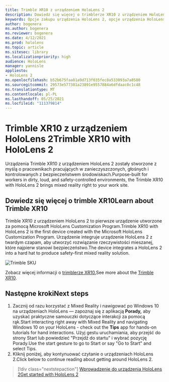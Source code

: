 ```yaml
---
title: Trimble XR10 z urządzeniem HoloLens 2
description: Dowiedz się więcej o trimblerze XR10 z urządzeniem HoloLens 2 i o tym, co należy zrobić po otrzymaniu własnego urządzenia.
keywords: Opcje zakupu urządzenia HoloLens 2, opcje urządzenia HoloLens, Trimble XR10
author: bogenera
ms.author: bogenera
ms.reviewer: bogenera
ms.date: 4/12/2021
ms.prod: hololens
ms.topic: article
ms.sitesec: library
ms.localizationpriority: high
audience: HoloLens
manager: yannisle
appliesto:
- HoloLens 2
ms.openlocfilehash: b52b675faa81a9d713f035fec8a533093a7a8580
ms.sourcegitcommit: 29573e577381a23891e9557884a6dfdaac0c1c48
ms.translationtype: MT
ms.contentlocale: pl-PL
ms.lasthandoff: 05/25/2021
ms.locfileid: "111379814"
---
```

# <a name="trimble-xr10-with-hololens-2"></a><span data-ttu-id="90bf1-104">Trimble XR10 z urządzeniem HoloLens 2</span><span class="sxs-lookup"><span data-stu-id="90bf1-104">Trimble XR10 with HoloLens 2</span></span>

<span data-ttu-id="90bf1-105">Urządzenia Trimble XR10 z urządzeniem HoloLens 2 zostały stworzone z myślą o pracownikach pracujących w zanieczyszczonych, głośnych i kontrolowanych z bezpieczeństwem środowiskach.</span><span class="sxs-lookup"><span data-stu-id="90bf1-105">Purpose-built for workers in dirty, loud, and safety-controlled environments, the Trimble XR10 with HoloLens 2 brings mixed reality right to your work site.</span></span>

## <a name="learn-about-trimble-xr10"></a><span data-ttu-id="90bf1-106">Dowiedz się więcej o trimble XR10</span><span class="sxs-lookup"><span data-stu-id="90bf1-106">Learn about Trimble XR10</span></span>

<span data-ttu-id="90bf1-107">Trimble XR10 z urządzeniem HoloLens 2 to pierwsze urządzenie utworzone za pomocą Microsoft HoloLens Customization Program.</span><span class="sxs-lookup"><span data-stu-id="90bf1-107">Trimble XR10 with HoloLens 2 is the first device created with the Microsoft HoloLens Customization Program.</span></span> <span data-ttu-id="90bf1-108">Urządzenie integruje urządzenie HoloLens 2 z twardym czapam, aby utworzyć rozwiązanie rzeczywistości mieszanej, które najpierw stanowi bezpieczeństwo.</span><span class="sxs-lookup"><span data-stu-id="90bf1-108">The device integrates a HoloLens 2 into a hard hat to produce safety-first mixed reality solution.</span></span>

![Trimble SKU](./images/trimble-ed.png)

<span data-ttu-id="90bf1-110">Zobacz więcej informacji o [trimblerze XR10.](https://fieldtech.trimble.com/en/product/trimble-xr10-with-hololens-2)</span><span class="sxs-lookup"><span data-stu-id="90bf1-110">See more about the [Trimble XR10](https://fieldtech.trimble.com/en/product/trimble-xr10-with-hololens-2).</span></span>

## <a name="next-steps"></a><span data-ttu-id="90bf1-111">Następne kroki</span><span class="sxs-lookup"><span data-stu-id="90bf1-111">Next steps</span></span>

1. <span data-ttu-id="90bf1-112">Zacznij od razu korzystać z Mixed Reality i nawigować po Windows 10 na urządzeniach HoloLens — zapoznaj się z aplikacją **Porady,** aby uzyskać praktyczne samouczki dotyczące interakcji za pomocą rąk.</span><span class="sxs-lookup"><span data-stu-id="90bf1-112">Start interacting right away with Mixed Reality and navigating Windows 10 on your HoloLens - check out the **Tips** app for hands-on tutorials for hand interactions.</span></span> <span data-ttu-id="90bf1-113">Użyj gestu uruchamiania, aby przejść do strony Start lub powiedzieć "Przejdź do startu" i wybrać pozycję Porady.</span><span class="sxs-lookup"><span data-stu-id="90bf1-113">Use the start gesture to go to Start or say "Go to Start" and select Tips.</span></span>
1. <span data-ttu-id="90bf1-114">Kliknij poniżej, aby kontynuować czytanie o urządzeniach HoloLens 2.</span><span class="sxs-lookup"><span data-stu-id="90bf1-114">Click below to continue reading about getting around HoloLens 2.</span></span>

> [!div class="nextstepaction"]
> [<span data-ttu-id="90bf1-115">Wprowadzenie do urządzenia HoloLens 2</span><span class="sxs-lookup"><span data-stu-id="90bf1-115">Get started with HoloLens 2</span></span>](hololens2-basic-usage.md)